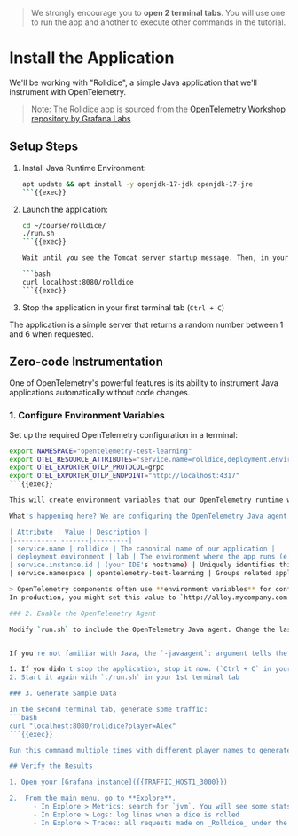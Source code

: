 > We strongly encourage you to **open 2 terminal tabs**. You will use one to run the app and another to execute other commands in the tutorial.

# Install the Application

We'll be working with "Rolldice", a simple Java application that we'll instrument with OpenTelemetry.

> Note: The Rolldice app is sourced from the [OpenTelemetry Workshop repository by Grafana Labs](https://github.com/grafana/opentelemetry-workshop).

## Setup Steps

1. Install Java Runtime Environment:
   ```bash
   apt update && apt install -y openjdk-17-jdk openjdk-17-jre
   ```{{exec}}

2. Launch the application:
   ```bash
   cd ~/course/rolldice/
   ./run.sh
   ```{{exec}}

   Wait until you see the Tomcat server startup message. Then, in your second terminal tab, test the application:

   ```bash
   curl localhost:8080/rolldice
   ```{{exec}}

3. Stop the application in your first terminal tab (`Ctrl + C`)

The application is a simple server that returns a random number between 1 and 6 when requested.

## Zero-code Instrumentation

One of OpenTelemetry's powerful features is its ability to instrument Java applications automatically without code changes.

### 1. Configure Environment Variables

Set up the required OpenTelemetry configuration in a terminal:

```bash
export NAMESPACE="opentelemetry-test-learning"
export OTEL_RESOURCE_ATTRIBUTES="service.name=rolldice,deployment.environment=lab,service.namespace=${NAMESPACE},service.version=0.0.1,service.instance.id=${HOSTNAME}:8080"
export OTEL_EXPORTER_OTLP_PROTOCOL=grpc
export OTEL_EXPORTER_OTLP_ENDPOINT="http://localhost:4317"
```{{exec}}

This will create environment variables that our OpenTelemetry runtime will read and reuse.

What's happening here? We are configuring the OpenTelemetry Java agent to attach these OpenTelemetry _resource attributes_ to our signals:

| Attribute | Value | Description |
|-----------|-------|---------|
| service.name | rolldice | The canonical name of our application |
| deployment.environment | lab | The environment where the app runs (e.g., "production", "test", "development") |
| service.instance.id | (your IDE's hostname) | Uniquely identifies this instance, useful for multi-instance deployments |
| service.namespace | opentelemetry-test-learning | Groups related applications in the same environment |

> OpenTelemetry components often use **environment variables** for configuration. The default value for  `OTEL_EXPORTER_OTLP_ENDPOINT` assumes that you want to send telemetry to an OpenTelemetry collector on `localhost`. We could omit this environment variable entirely, but we're including it explicitly here, to make it clear what's happening. 
In production, you might set this value to `http://alloy.mycompany.com:4317`, or wherever your Alloy instance is located.

### 2. Enable the OpenTelemetry Agent

Modify `run.sh` to include the OpenTelemetry Java agent. Change the last line to: `java -javaagent:opentelemetry-javaagent.jar -jar ./target/rolldice-0.0.1-SNAPSHOT.jar`


If you're not familiar with Java, the `-javaagent`: argument tells the Java process to attach an agent when the program starts. Agents are other Java programs which can interact and inspect the program that's running.

1. If you didn't stop the application, stop it now. (`Ctrl + C` in your terminal tab running the app)
2. Start it again with `./run.sh` in your 1st terminal tab

### 3. Generate Sample Data

In the second terminal tab, generate some traffic:
```bash
curl "localhost:8080/rolldice?player=Alex"
```{{exec}}

Run this command multiple times with different player names to generate varied trace data.

## Verify the Results

1. Open your [Grafana instance]({{TRAFFIC_HOST1_3000}})

2.  From the main menu, go to **Explore**.
      - In Explore > Metrics: search for `jvm`. You will see some stats about the runtime.
      - In Explore > Logs: log lines when a dice is rolled
      - In Explore > Traces: all requests made on _Rolldice_ under the Traces tab (and some stats if you give some time to Tempo to compute and store them)
